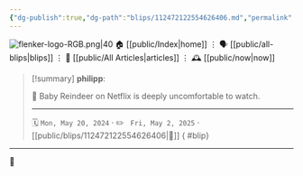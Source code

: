 ```yaml
---
{"dg-publish":true,"dg-path":"blips/112472122554626406.md","permalink":"/blips/112472122554626406/","title":"philipp on mastodon @ 2024-05-20"}
---
```



<div class="transclusion internal-embed is-loaded"><div class="markdown-embed">




![flenker-logo-RGB.png|40](/img/user/attachments/flenker-logo-RGB.png)
🏠 [[public/Index\|home]]  ⋮ 🗣️ [[public/all-blips\|blips]] ⋮  📝 [[public/All Articles\|articles]]  ⋮ 🕰️ [[public/now\|now]]


</div></div>


> [!summary] **philipp**:
>
> 🫣 Baby Reindeer on Netflix is deeply uncomfortable to watch.
> - - -
>
> 🗓️ <code>Mon, May 20, 2024</code>  · ✏️ <code> Fri, May 2, 2025</code>  · [[public/blips/112472122554626406\|🔗]]
{ #blip}


- - -

 👾
